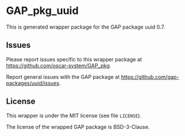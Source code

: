 # GAP_pkg_uuid

This is generated wrapper package for the GAP package uuid 0.7.

## Issues

Please report issues specific to this wrapper package at <https://github.com/oscar-system/GAP_pkg>.

Report general issues with the GAP package at <https://github.com/gap-packages/uuid/issues>.

## License

This wrapper is under the MIT license (see file `LICENSE`).

The license of the wrapped GAP package is BSD-3-Clause.
